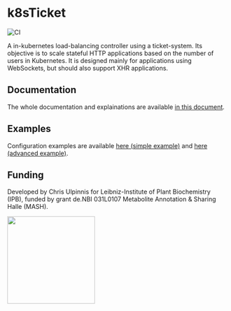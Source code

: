 # k8sTicket
![CI](https://github.com/culpinnis/k8sTicket/workflows/CI/badge.svg)

A in-kubernetes load-balancing controller using a ticket-system. Its objective is to scale stateful HTTP applications based on the number of users in Kubernetes. It is designed mainly for applications using WebSockets, but should also support XHR applications.  

## Documentation
The whole documentation and explainations are available [in this document](docs/Documentation.md).

## Examples
Configuration examples are available [here (simple example)](examples/simple_example) and [here (advanced example)](examples/advanced_example). 

## Funding
Developed by Chris Ulpinnis for Leibniz-Institute of Plant Biochemistry (IPB), funded by grant de.NBI 031L0107 Metabolite Annotation & Sharing Halle (MASH).

<img src="https://raw.githubusercontent.com/culpinnis/k8sTicket/master/docs/denbi-logo-color.svg?sanitize=true" height="200px">
